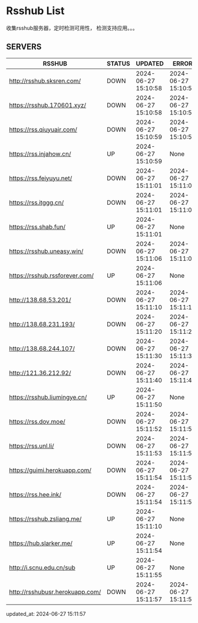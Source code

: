 # Rsshub List

收集rsshub服务器，定时检测可用性， 检测支持应用。。。


## SERVERS

|  RSSHUB   | STATUS  | UPDATED  | ERROR  | TWITTER |  
|  ----  | ----  | ----  | ----  | ---- |  
| http://rsshub.sksren.com/ | DOWN | 2024-06-27 15:10:58 | 2024-06-27 15:10:58 |  
| https://rsshub.170601.xyz/ | DOWN | 2024-06-27 15:10:58 | 2024-06-27 15:10:58 |  
| https://rss.qiuyuair.com/ | DOWN | 2024-06-27 15:10:59 | 2024-06-27 15:10:59 |  
| https://rss.injahow.cn/ | UP | 2024-06-27 15:10:59 | None ||  
| https://rss.feiyuyu.net/ | DOWN | 2024-06-27 15:11:01 | 2024-06-27 15:11:01 |  
| https://rss.itggg.cn/ | DOWN | 2024-06-27 15:11:01 | 2024-06-27 15:11:01 |  
| https://rss.shab.fun/ | UP | 2024-06-27 15:11:01 | None ||  
| https://rsshub.uneasy.win/ | DOWN | 2024-06-27 15:11:06 | 2024-06-27 15:11:06 |  
| https://rsshub.rssforever.com/ | UP | 2024-06-27 15:11:06 | None ||  
| http://138.68.53.201/ | DOWN | 2024-06-27 15:11:10 | 2024-06-27 15:11:10 |  
| http://138.68.231.193/ | DOWN | 2024-06-27 15:11:20 | 2024-06-27 15:11:20 |  
| http://138.68.244.107/ | DOWN | 2024-06-27 15:11:30 | 2024-06-27 15:11:30 |  
| http://121.36.212.92/ | DOWN | 2024-06-27 15:11:40 | 2024-06-27 15:11:40 |  
| https://rsshub.liumingye.cn/ | UP | 2024-06-27 15:11:50 | None ||  
| https://rss.dov.moe/ | DOWN | 2024-06-27 15:11:52 | 2024-06-27 15:11:52 |  
| https://rss.unl.li/ | DOWN | 2024-06-27 15:11:53 | 2024-06-27 15:11:53 |  
| https://guimi.herokuapp.com/ | DOWN | 2024-06-27 15:11:54 | 2024-06-27 15:11:54 |  
| https://rss.hee.ink/ | DOWN | 2024-06-27 15:11:54 | 2024-06-27 15:11:54 |  
| https://rsshub.zsliang.me/ | UP | 2024-06-27 15:11:10 | None |OK|  
| https://hub.slarker.me/ | UP | 2024-06-27 15:11:54 | None ||  
| http://i.scnu.edu.cn/sub | UP | 2024-06-27 15:11:55 | None ||  
| http://rsshubusr.herokuapp.com/ | DOWN | 2024-06-27 15:11:57 | 2024-06-27 15:11:57 |  
  

updated_at: 2024-06-27 15:11:57  
